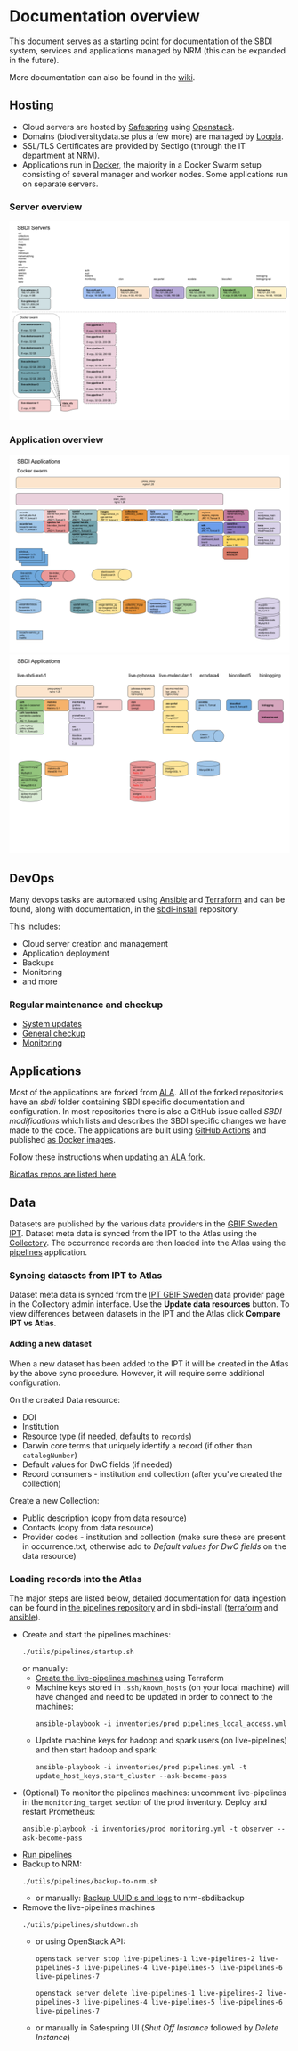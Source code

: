 # Documentation overview
This document serves as a starting point for documentation of the SBDI system, services and applications managed by NRM (this can be expanded in the future).

More documentation can also be found in the [wiki](https://github.com/biodiversitydata-se/documentation-overview/wiki).

## Hosting
- Cloud servers are hosted by [Safespring](https://dashboard.sto1.safespring.com/) using [Openstack](https://www.openstack.org/).
- Domains (biodiversitydata.se plus a few more) are managed by [Loopia](https://www.loopia.se/loggain/).
- SSL/TLS Certificates are provided by Sectigo (through the IT department at NRM).
- Applications run in [Docker](https://www.docker.com/), the majority in a Docker Swarm setup consisting of several manager and worker nodes. Some applications run on separate servers.

### Server overview
![SBDI Servers](images/SBDI-Servers.png)

### Application overview
![SBDI Applications swarm](images/SBDI-Applications-swarm.png)
![SBDI Applications other](images/SBDI-Applications-other.png)

## DevOps
Many devops tasks are automated using [Ansible](https://www.ansible.com/) and [Terraform](https://www.terraform.io/) and can be found, along with documentation, in the [sbdi-install](https://github.com/biodiversitydata-se/sbdi-install) repository.

This includes:
- Cloud server creation and management
- Application deployment
- Backups
- Monitoring
- and more

### Regular maintenance and checkup
- [System updates](https://github.com/biodiversitydata-se/documentation-overview/wiki/Running-system-updates-(apt))
- [General checkup](https://github.com/biodiversitydata-se/documentation-overview/wiki/General-checkup)
- [Monitoring](https://github.com/biodiversitydata-se/documentation-overview/wiki/Monitoring-maintenance)

## Applications
Most of the applications are forked from [ALA](https://github.com/AtlasOfLivingAustralia/). All of the forked repositories have an *sbdi* folder containing SBDI specific documentation and configuration. In most repositories there is also a GitHub issue called *SBDI modifications* which lists and describes the SBDI specific changes we have made to the code. The applications are built using [GitHub Actions](https://docs.github.com/en/actions) and published [as Docker images](https://github.com/orgs/biodiversitydata-se/packages). 

Follow these instructions when [updating an ALA fork](https://github.com/biodiversitydata-se/documentation-overview/wiki/Updating-an-ALA-fork-from-upstream).

[Bioatlas repos are listed here](https://github.com/biodiversitydata-se/repo-overview?tab=readme-ov-file#bioatlas). 

## Data
Datasets are published by the various data providers in the [GBIF Sweden IPT](https://www.gbif.se/ipt). Dataset meta data is synced from the IPT to the Atlas using the [Collectory](https://collections.biodiversitydata.se/). The occurrence records are then loaded into the Atlas using the [pipelines](https://github.com/biodiversitydata-se/pipelines) application. 

### Syncing datasets from IPT to Atlas
Dataset meta data is synced from the [IPT GBIF Sweden](https://collections.biodiversitydata.se/dataProvider/show/dp0) data provider page in the Collectory admin interface. Use the **Update data resources** button. 
To view differences between datasets in the IPT and the Atlas click **Compare IPT vs Atlas**.

#### Adding a new dataset
When a new dataset has been added to the IPT it will be created in the Atlas by the above sync procedure. However, it will require some additional configuration.

On the created Data resource:
- DOI
- Institution
- Resource type (if needed, defaults to `records`)
- Darwin core terms that uniquely identify a record (if other than `catalogNumber`)
- Default values for DwC fields (if needed)
- Record consumers - institution and collection (after you've created the collection)

Create a new Collection:
- Public description (copy from data resource)
- Contacts (copy from data resource)
- Provider codes - institution and collection (make sure these are present in occurrence.txt, otherwise add to *Default values for DwC fields* on the data resource)


### Loading records into the Atlas
The major steps are listed below, detailed documentation for data ingestion can be found in [the pipelines repository](https://github.com/biodiversitydata-se/pipelines/blob/master/sbdi/README.md) and in sbdi-install ([terraform](https://github.com/biodiversitydata-se/sbdi-install/blob/main/terraform) and [ansible](https://github.com/biodiversitydata-se/sbdi-install/blob/main/ansible/roles/pipelines/README.md)).

* Create and start the pipelines machines:
    ```
    ./utils/pipelines/startup.sh
    ```
    or  manually:
    * [Create the live-pipelines machines](https://github.com/biodiversitydata-se/sbdi-install/tree/main/terraform#running) using Terraform
    * Machine keys stored in `.ssh/known_hosts` (on your local machine) will have changed and need to be updated in order to connect to the machines:
        ```
        ansible-playbook -i inventories/prod pipelines_local_access.yml
        ```
    * Update machine keys for hadoop and spark users (on live-pipelines) and then start hadoop and spark:
        ```
        ansible-playbook -i inventories/prod pipelines.yml -t update_host_keys,start_cluster --ask-become-pass
        ```
* (Optional) To monitor the pipelines machines: uncomment live-pipelines in the `monitoring_target` section of the prod inventory. Deploy and restart Prometheus:
    ```
    ansible-playbook -i inventories/prod monitoring.yml -t observer --ask-become-pass
    ```
* [Run pipelines](https://github.com/biodiversitydata-se/pipelines/tree/master/sbdi#running-pipelines)
* Backup to NRM:
    ```
    ./utils/pipelines/backup-to-nrm.sh
    ```
    * or  manually: [Backup UUID:s and logs](https://github.com/biodiversitydata-se/pipelines/tree/master/sbdi#backup) to nrm-sbdibackup
* Remove the live-pipelines machines
    ```
    ./utils/pipelines/shutdown.sh
    ```
    * or using OpenStack API:
        ```
        openstack server stop live-pipelines-1 live-pipelines-2 live-pipelines-3 live-pipelines-4 live-pipelines-5 live-pipelines-6 live-pipelines-7
        ```
        ```
        openstack server delete live-pipelines-1 live-pipelines-2 live-pipelines-3 live-pipelines-4 live-pipelines-5 live-pipelines-6 live-pipelines-7
        ``` 
    * or manually in Safespring UI (*Shut Off Instance* followed by *Delete Instance*)
